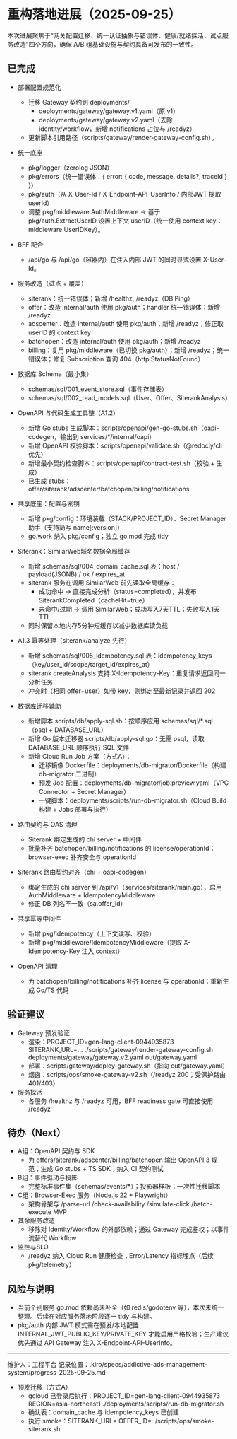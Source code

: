 # 重构落地进展（2025-09-25）

本次进展聚焦于“网关配置迁移、统一认证抽象与错误体、健康/就绪探活、试点服务改造”四个方向，确保 A/B 组基础设施与契约具备可发布的一致性。

## 已完成
- 部署配置规范化
  - 迁移 Gateway 契约到 deployments/
    - deployments/gateway/gateway.v1.yaml（原 v1）
    - deployments/gateway/gateway.v2.yaml（去除 identity/workflow，新增 notifications 占位与 /readyz）
  - 更新脚本引用路径（scripts/gateway/render-gateway-config.sh）。
- 统一底座
  - pkg/logger（zerolog JSON）
  - pkg/errors（统一错误体：{ error: { code, message, details?, traceId } }）
  - pkg/auth（从 X-User-Id / X-Endpoint-API-UserInfo / 内部JWT 提取 userId）
  - 调整 pkg/middleware.AuthMiddleware → 基于 pkg/auth.ExtractUserID 设置上下文 userID（统一使用 context key：middleware.UserIDKey）。
- BFF 配合
  - /api/go 与 /api/go（容器内）在注入内部 JWT 的同时显式设置 X-User-Id。
- 服务改造（试点 + 覆盖）
  - siterank：统一错误体；新增 /healthz, /readyz（DB Ping）
  - offer：改造 internal/auth 使用 pkg/auth；handler 统一错误体；新增 /readyz
  - adscenter：改造 internal/auth 使用 pkg/auth；新增 /readyz；修正取 userID 的 context key
  - batchopen：改造 internal/auth 使用 pkg/auth；新增 /readyz
  - billing：复用 pkg/middleware（已切换 pkg/auth）；新增 /readyz；统一错误体；修复 Subscription 查询 404（http.StatusNotFound）
- 数据库 Schema（最小集）
  - schemas/sql/001_event_store.sql（事件存储表）
  - schemas/sql/002_read_models.sql（User、Offer、SiterankAnalysis）

- OpenAPI 与代码生成工具链（A1.2）
  - 新增 Go stubs 生成脚本：scripts/openapi/gen-go-stubs.sh（oapi-codegen，输出到 services/*/internal/oapi）
  - 新增 OpenAPI 校验脚本：scripts/openapi/validate.sh（@redocly/cli 优先）
  - 新增最小契约检查脚本：scripts/openapi/contract-test.sh（校验 + 生成）
  - 已生成 stubs：offer/siterank/adscenter/batchopen/billing/notifications

- 共享底座：配置与密钥
  - 新增 pkg/config：环境装载（STACK/PROJECT_ID）、Secret Manager 助手（支持简写 name[:version]）
  - go.work 纳入 pkg/config；独立 go.mod 完成 tidy

- Siterank：SimilarWeb域名数据全局缓存
  - 新增 schemas/sql/004_domain_cache.sql 表：host / payload(JSONB) / ok / expires_at
  - siterank 服务在调用 SimilarWeb 前先读取全局缓存：
    - 成功命中 → 直接完成分析（status=completed），并发布 SiterankCompleted（cacheHit=true）
    - 未命中/过期 → 调用 SimilarWeb；成功写入7天TTL；失败写入1天TTL
  - 同时保留本地内存5分钟短缓存以减少数据库读负载

- A1.3 幂等处理（siterank/analyze 先行）
  - 新增 schemas/sql/005_idempotency.sql 表：idempotency_keys（key/user_id/scope/target_id/expires_at）
  - siterank createAnalysis 支持 X-Idempotency-Key：重复请求返回同一分析任务
  - 冲突时（相同 offer+user）如带 key，则绑定至最新记录并返回 202

- 数据库迁移辅助
  - 新增脚本 scripts/db/apply-sql.sh：按顺序应用 schemas/sql/*.sql（psql + DATABASE_URL）
  - 新增 Go 版本迁移器 scripts/db/apply-sql.go：无需 psql，读取 DATABASE_URL 顺序执行 SQL 文件
  - 新增 Cloud Run Job 方案（方式A）：
    - 迁移镜像 Dockerfile：deployments/db-migrator/Dockerfile（构建 db-migrator 二进制）
    - 预发 Job 配置：deployments/db-migrator/job.preview.yaml（VPC Connector + Secret Manager）
    - 一键脚本：deployments/scripts/run-db-migrator.sh（Cloud Build 构建 + Jobs 部署与执行）

- 路由契约与 OAS 清理
  - Siterank 绑定生成的 chi server + 中间件
  - 批量补齐 batchopen/billing/notifications 的 license/operationId；browser-exec 补齐安全与 operationId

- Siterank 路由契约对齐（chi + oapi-codegen）
  - 绑定生成的 chi server 到 /api/v1（services/siterank/main.go），启用 AuthMiddleware + IdempotencyMiddleware
  - 修正 DB 列名不一致（sa.offer_id）

- 共享幂等中间件
  - 新增 pkg/idempotency（上下文读写、校验）
  - 新增 pkg/middleware/IdempotencyMiddleware（提取 X-Idempotency-Key 注入 context）

- OpenAPI 清理
  - 为 batchopen/billing/notifications 补齐 license 与 operationId；重新生成 Go/TS 代码

## 验证建议
- Gateway 预发验证
  - 渲染：PROJECT_ID=gen-lang-client-0944935873 SITERANK_URL=... ./scripts/gateway/render-gateway-config.sh deployments/gateway/gateway.v2.yaml out/gateway.yaml
  - 部署：scripts/gateway/deploy-gateway.sh（指向 out/gateway.yaml）
  - 烟囱：scripts/ops/smoke-gateway-v2.sh（/readyz 200；受保护路由 401/403）
- 服务探活
  - 各服务 /healthz 与 /readyz 可用，BFF readiness gate 可直接使用 /readyz

## 待办（Next）
- A组：OpenAPI 契约与 SDK
  - 为 offers/siterank/adscenter/billing/batchopen 输出 OpenAPI 3 规范；生成 Go stubs + TS SDK；纳入 CI 契约测试
- B组：事件驱动与投影
  - 完整标准事件集（schemas/events/*）；投影器样板；一次性迁移脚本
- C组：Browser-Exec 服务（Node.js 22 + Playwright）
  - 架构骨架与 /parse-url /check-availability /simulate-click /batch-execute MVP
- 其余服务改造
  - 移除对 Identity/Workflow 的外部依赖；通过 Gateway 完成鉴权；以事件流替代 Workflow
- 监控与SLO
  - /readyz 纳入 Cloud Run 健康检查；Error/Latency 指标埋点（后续 pkg/telemetry）

## 风险与说明
- 当前个别服务 go.mod 依赖尚未补全（如 redis/godotenv 等），本次未统一整理。后续在对应服务落地阶段逐一 tidy 与构建。
- pkg/auth 内部 JWT 模式需在预发/本地配置 INTERNAL_JWT_PUBLIC_KEY/PRIVATE_KEY 才能启用严格校验；生产建议优先通过 API Gateway 注入 X-Endpoint-API-UserInfo。

---
维护人：工程平台
记录位置：.kiro/specs/addictive-ads-management-system/progress-2025-09-25.md
- 预发迁移（方式A）
  - gcloud 已登录后执行：PROJECT_ID=gen-lang-client-0944935873 REGION=asia-northeast1 ./deployments/scripts/run-db-migrator.sh
  - 确认表：domain_cache 与 idempotency_keys 已创建
  - 执行 smoke：SITERANK_URL=<run-url> OFFER_ID=<id> ./scripts/ops/smoke-siterank.sh
